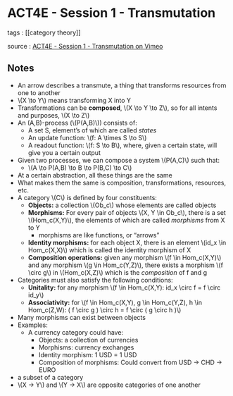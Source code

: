 # ACT4E - Session 1 - Transmutation

tags
: [[category theory]]

source
: [ACT4E - Session 1 - Transmutation on Vimeo](https://vimeo.com/499578322)


## Notes

-   An arrow describes a transmute, a thing that transforms resources from one to another
-   \\(X \to Y\\) means transforming X into Y
-   Transformations can be **composed**, \\(X \to Y \to Z\\), so for all intents and purposes, \\(X \to Z\\)
-   An (A,B)-process (\\(P(A,B)\\)) consists of:
    -   A set S, element&rsquo;s of which are called _states_
    -   An update function: \\(f: A \times S \to S\\)
    -   A readout function: \\(f: S \to B\\), where, given a certain state, will give you a certain output
-   Given two processes, we can compose a system \\(P(A,C)\\) such that:
    -   \\(A \to P(A,B) \to B \to P(B,C) \to C\\)
-   At a certain abstraction, all these things are the same
-   What makes them the same is composition, transformations, resources, etc.
-   A category \\(C\\) is defined by four constituents:
    -   **Objects:** a collection \\(Ob\_c\\) whose elements are called objects
    -   **Morphisms:** For every pair of objects \\(X, Y \in Ob\_c\\), there is a set \\(Hom\_c(X,Y)\\), the elements of which are called _morphisms_ from X to Y
        -   morphisms are like functions, or &ldquo;arrows&rdquo;
    -   **Identity morphisms:** for each object X, there is an element \\(id\_x \in Hom\_c(X,X)\\) which is called the identity morphism of X
    -   **Composition operations:** given any morphism \\(f \in Hom\_c(X,Y)\\) and any morphism \\(g \in Hom\_c(Y,Z)\\), there exists a morphism \\(f \circ g\\) in \\(Hom\_c(X,Z)\\) which is the _composition_ of f and g
-   Categories must also satisfy the following conditions:
    -   **Unitality:** for any morphism \\(f \in Hom\_c(X,Y): id\_x \circ f = f \circ id\_y\\)
    -   **Associativity:** for \\(f \in Hom\_c(X,Y), g \in Hom\_c(Y,Z), h \in Hom\_c(Z,W): ( f \circ g ) \circ h = f \circ ( g \circ h )\\)
-   Many morphisms can exist between objects
-   Examples:
    -   A currency category could have:
        -   Objects: a collection of currencies
        -   Morphisms: currency exchanges
        -   Identity morphism: 1 USD = 1 USD
        -   Composition of morphisms: Could convert from USD -> CHD -> EURO
-   a subset of a category
-   \\(X -> Y\\) and \\(Y -> X\\) are opposite categories of one another
